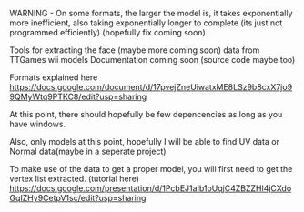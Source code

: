 WARNING - On some formats, the larger the model is, it takes exponentially more inefficient, also taking exponentially longer to complete (its just not programmed efficiently) (hopefully fix coming soon)

Tools for extracting the face (maybe more coming soon) data from TTGames wii models
Documentation coming soon
(source code maybe too)

Formats explained here
https://docs.google.com/document/d/17pvejZneUiwatxME8LSz9b8cxX7jo99QMyWtq9PTKC8/edit?usp=sharing

At this point, there should hopefully be few depencencies as long as you have windows.

Also, only models at this point, hopefully I will be able to find UV data or Normal data(maybe in a seperate project)

To make use of the data to get a proper model, you will first need to get the vertex list extracted.  (tutorial here) https://docs.google.com/presentation/d/1PcbEJ1aIb1oUqjC4ZBZZHl4jCXdoGqIZHy9CetpV1sc/edit?usp=sharing

